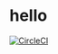 # hello
[![CircleCI](https://dl.circleci.com/status-badge/img/gh/MostafaAlaa297/hello/tree/main.svg?style=svg)](https://dl.circleci.com/status-badge/redirect/gh/MostafaAlaa297/hello/tree/main)